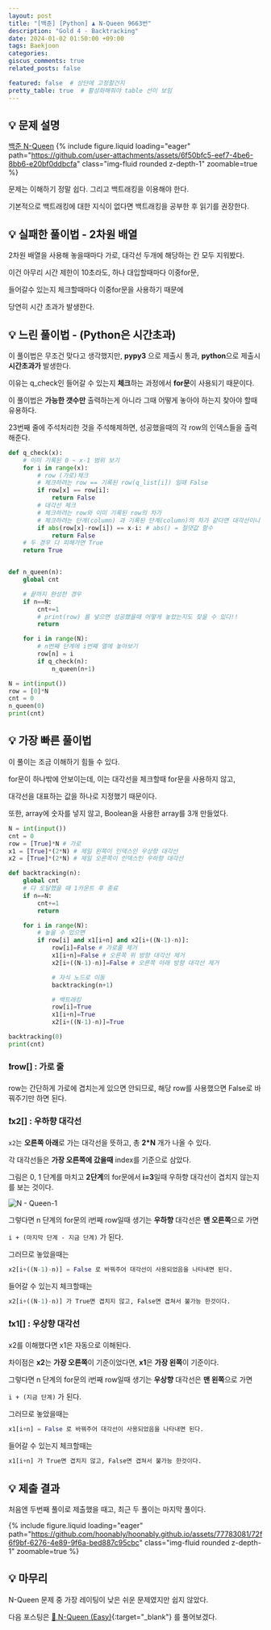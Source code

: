 ```yaml
---
layout: post
title: "[백준] [Python] ♟️ N-Queen 9663번"
description: "Gold 4 - Backtracking"
date: 2024-01-02 01:50:00 +09:00
tags: Baekjoon
categories: 
giscus_comments: true
related_posts: false

featured: false  # 상단에 고정할건지
pretty_table: true  # 활성화해줘야 table 선이 보임
---
```



## 💡 문제 설명



[백준 N-Queen](https://www.acmicpc.net/problem/9663)
{% include figure.liquid loading="eager" path="https://github.com/user-attachments/assets/6f50bfc5-eef7-4be6-8bb6-e20bf0ddbcfa" class="img-fluid rounded z-depth-1" zoomable=true %} 

문제는 이해하기 정말 쉽다. 그리고 백트래킹을 이용해야 한다.

기본적으로 백트래킹에 대한 지식이 없다면 백트래킹을 공부한 후 읽기를 권장한다.


## 💡 실패한 풀이법 - 2차원 배열



2차원 배열을 사용해 놓을때마다 가로, 대각선 두개에 해당하는 칸 모두 지워봤다.

이건 아무리 시간 제한이 10초라도, 하나 대입할때마다 이중for문, 

들어갈수 있는지 체크할때마다 이중for문을 사용하기 때문에 

당연히 시간 초과가 발생한다.




## 💡 느린 풀이법 - (Python은 시간초과)


이 풀이법은 무조건 맞다고 생각했지만, **pypy3** 으로 제출시 통과, **python**으로 제출시 **시간초과가** 발생한다.

이유는 q_check인 들어갈 수 있는지 **체크**하는 과정에서 **for문**이 사용되기 때문이다.

이 풀이법은 **가능한 갯수만** 출력하는게 아니라 그때 어떻게 놓아야 하는지 찾아야 할때 유용하다.

23번째 줄에 주석처리한 것을 주석해제하면, 성공했을때의 각 row의 인덱스들을 출력해준다.

```python
def q_check(x):
    # 이미 기록된 0 ~ x-1 범위 보기
    for i in range(x):
        # row (가로)체크
        # 체크하려는 row == 기록된 row(q_list[i]) 일때 False
        if row[x] == row[i]:
            return False
        # 대각선 체크
        # 체크하려는 row와 이미 기록된 row의 차가
        # 체크하려는 단계(column) 과 기록된 단계(column)의 차가 같다면 대각선이니 False
        if abs(row[x]-row[i]) == x-i: # abs() = 절댓값 함수
            return False
    # 두 경우 다 피해가면 True
    return True


def n_queen(n):
    global cnt

    # 끝까지 완성한 경우
    if n==N:
        cnt+=1
        # print(row) 를 넣으면 성공했을때 어떻게 놓았는지도 찾을 수 있다!!
        return

    for i in range(N):
      	# n번째 단계에 i번째 열에 놓아보기
        row[n] = i
        if q_check(n):
            n_queen(n+1)

N = int(input())
row = [0]*N
cnt = 0
n_queen(0)
print(cnt)
```




## 💡 가장 빠른 풀이법



이 풀이는 조금 이해하기 힘들 수 있다.

for문이 하나밖에 안보이는데, 이는 대각선을 체크할때 for문을 사용하지 않고, 

대각선을 대표하는 값을 하나로 지정했기 때문이다.

또한, array에 숫자를 넣지 않고, Boolean을 사용한 array를 3개 만들었다.

```python
N = int(input())
cnt = 0
row = [True]*N # 가로
x1 = [True]*(2*N) # 제일 왼쪽이 인덱스인 우상향 대각선
x2 = [True]*(2*N) # 제일 오른쪽이 인덱스인 우하향 대각선

def backtracking(n):
    global cnt
    # 다 도달했을 때 1카운트 후 종료
    if n==N:
        cnt+=1
        return

    for i in range(N):
        # 놓을 수 있으면
        if row[i] and x1[i+n] and x2[i+((N-1)-n)]:
            row[i]=False # 가로줄 제거
            x1[i+n]=False # 오른쪽 위 방향 대각선 제거
            x2[i+((N-1)-n)]=False # 오른쪽 아래 방향 대각선 제거

            # 자식 노드로 이동
            backtracking(n+1)

            # 백트래킹
            row[i]=True
            x1[i+n]=True
            x2[i+((N-1)-n)]=True

backtracking(0)
print(cnt)
```


### ❗row[] : 가로 줄

row는 간단하게 가로에 겹치는게 있으면 안되므로, 해당 row를 사용했으면 False로 바꿔주기만 하면 된다.



### ❗x2[] : 우하향 대각선

`x2`는 **오른쪽 아래**로 가는 대각선을 뜻하고, 총 **2*N** 개가 나올 수 있다.

각 대각선들은 **가장 오른쪽에 갔을때** index를 기준으로 삼았다.

그림은 0, 1 단계를 마치고 **2단계**의 for문에서 **i=3**일때 우하향 대각선이 겹치지 않는지를 보는 것이다.

![N - Queen-1](https://github.com/hoonably/hoonably.github.io/assets/77783081/258c1afb-5fa8-493c-9e1a-a87c6c12f16c)

그렇다면 n 단계의 for문의 i번째 row일때 생기는 **우하향** 대각선은 **맨 오른쪽**으로 가면

`i + (마지막 단계 - 지금 단계)` 가 된다.

그러므로 놓았을때는

```python
x2[i+((N-1)-n)] = False 로 바꿔주어 대각선이 사용되었음을 나타내면 된다.
```

들어갈 수 있는지 체크할때는 

```python
x2[i+((N-1)-n)] 가 True면 겹치지 않고, False면 겹쳐서 불가능 한것이다.
```




### ❗x1[] : 우상향 대각선

x2를 이해했다면 x1은 자동으로 이해된다. 

차이점은 **x2**는 **가장 오른쪽**이 기준이었다면, **x1**은 **가장 왼쪽**이 기준이다.

그렇다면 n 단계의 for문의 i번째 row일때 생기는 **우상향** 대각선은 **맨 왼쪽**으로 가면

`i + (지금 단계)` 가 된다.

그러므로 놓았을때는

```python
x1[i+n] = False 로 바꿔주어 대각선이 사용되었음을 나타내면 된다.
```

들어갈 수 있는지 체크할때는 

```python
x1[i+n] 가 True면 겹치지 않고, False면 겹쳐서 불가능 한것이다.
```




## 💡 제출 결과 



처음엔 두번째 풀이로 제출했을 때고, 최근 두 풀이는 마지막 풀이다.

{% include figure.liquid loading="eager" path="https://github.com/hoonably/hoonably.github.io/assets/77783081/72f6f9bf-6276-4e89-9f6a-bed887c95cbc" class="img-fluid rounded z-depth-1" zoomable=true %}




## 💡 마무리 

N-Queen 문제 중 가장 레이팅이 낮은 쉬운 문제였지만 쉽지 않았다.

다음 포스팅은 [🧩 N-Queen (Easy)](https://www.acmicpc.net/problem/30242){:target="_blank"} 를 풀어보겠다.

